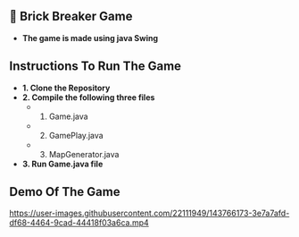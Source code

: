 ## :checkered_flag: Brick Breaker Game 
- **The game is made using java Swing**

## Instructions To Run The Game 
- **1. Clone the Repository**
- **2. Compile the following three files**
  - 1. Game.java
  - 2. GamePlay.java
  - 3. MapGenerator.java
- **3. Run Game.java file**


## Demo Of The Game


https://user-images.githubusercontent.com/22111949/143766173-3e7a7afd-df68-4464-9cad-44418f03a6ca.mp4





